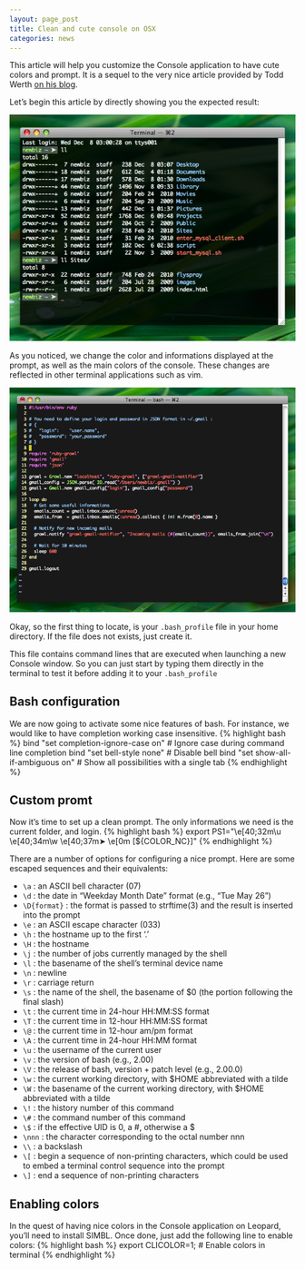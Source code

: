 ```yaml
---
layout: page_post
title: Clean and cute console on OSX
categories: news
---
```

This article will help you customize the Console application to have cute colors and prompt.
It is a sequel to the very nice article provided by Todd Werth [on his blog](http://blog.infinitered.com/entries/show/6).

Let’s begin this article by directly showing you the expected result:

![Result console 1](/files/cute_console1.png "Result console 1")

As you noticed, we change the color and informations displayed at the prompt, as well as the main colors of the console.
These changes are reflected in other terminal applications such as vim.

![Result console 2](/files/cute_console2.png "Result console 2")

Okay, so the first thing to locate, is your `.bash_profile` file in your home directory. If the file does not exists, just create it.

This file contains command lines that are executed when launching a new Console window. So you can just start by typing them directly
in the terminal to test it before adding it to your `.bash_profile`

Bash configuration
-------------------
We are now going to activate some nice features of bash. For instance, we would like to have completion working case insensitive.
{% highlight bash %}
bind "set completion-ignore-case on"     # Ignore case during command line completion
bind "set bell-style none"               # Disable bell
bind "set show-all-if-ambiguous on"      # Show all possibilities with a single tab
{% endhighlight %}

Custom promt
------------
Now it’s time to set up a clean prompt. The only informations we need is the current folder, and login.
{% highlight bash %}
export PS1="\e[40;32m\u \e[40;34m\w \e[40;37m➤ \e[0m \[${COLOR_NC}\]"
{% endhighlight %}

There are a number of options for configuring a nice prompt. Here are some escaped sequences and their equivalents:

* `\a` : an ASCII bell character (07)
* `\d` : the date in “Weekday Month Date” format (e.g., “Tue May 26”)
* `\D{format}` : the format is passed to strftime(3) and the result is inserted into the prompt
* `\e` : an ASCII escape character (033)
* `\h` : the hostname up to the first ‘.’
* `\H` : the hostname
* `\j` : the number of jobs currently managed by the shell
* `\l` : the basename of the shell’s terminal device name
* `\n` : newline
* `\r` : carriage return
* `\s` : the name of the shell, the basename of $0 (the portion following the final slash)
* `\t` : the current time in 24-hour HH:MM:SS format
* `\T` : the current time in 12-hour HH:MM:SS format
* `\@` : the current time in 12-hour am/pm format
* `\A` : the current time in 24-hour HH:MM format
* `\u` : the username of the current user
* `\v` : the version of bash (e.g., 2.00)
* `\V` : the release of bash, version + patch level (e.g., 2.00.0)
* `\w` : the current working directory, with $HOME abbreviated with a tilde
* `\W` : the basename of the current working directory, with $HOME abbreviated with a tilde
* `\!` : the history number of this command
* `\#` : the command number of this command
* `\$` : if the effective UID is 0, a #, otherwise a $
* `\nnn` : the character corresponding to the octal number nnn
* `\\` : a backslash
* `\[` : begin a sequence of non-printing characters, which could be used to embed a terminal control sequence into the prompt
* `\]` : end a sequence of non-printing characters

Enabling colors
---------------
In the quest of having nice colors in the Console application on Leopard, you’ll need to install SIMBL.
Once done, just add the following line to enable colors:
{% highlight bash %}
export CLICOLOR=1;   # Enable colors in terminal
{% endhighlight %}
